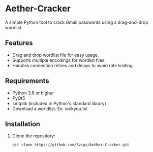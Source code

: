 # Aether-Cracker

A simple Python tool to crack Gmail passwords using a drag-and-drop wordlist.

## Features

- Drag and drop wordlist file for easy usage.
- Supports multiple encodings for wordlist files.
- Handles connection retries and delays to avoid rate limiting.

## Requirements

- Python 3.6 or higher
- PyQt5
- smtplib (included in Python's standard library)
- Download a worldlist. Ex: rockyou.txt

## Installation

1. Clone the repository:
   ```sh
   git clone https://github.com/Zviqz/Aether-Cracker.git
